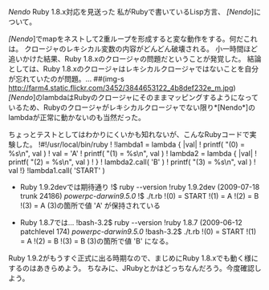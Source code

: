 *Nendo* Ruby 1.8.x対応を見送った
私がRubyで書いているLisp方言、 *[Nendo*]について。

*[Nendo*]でmapをネストして2重ループを形成すると変な動作をする。何だこれは。
クロージャのレキシカル変数の内容がどんどん破壊される。
小一時間ほど追いかけた結果、Ruby 1.8.xのクロージャの問題だということが発覚した。
結論としては、Ruby 1.8.xのクロージャはレキシカルクロージャではないことを自分が忘れていたのが問題。... ##(img-s http://farm4.static.flickr.com/3452/3844653122_4b8def232e_m.jpg)
*[Nendo*]のlambdaはRubyのクロージャにそのままマッピングするようになっているため、Rubyのクロージャがレキシカルクロージャでない限り*[Nendo*]のlambdaが正常に動かないのも当然だった。

ちょっとテストとしてはわかりにくいかも知れないが、こんなRubyコードで実験した。
!#!/usr/local/bin/ruby
!
!lambda1 = lambda { |val|
!  printf( "(0) = %s\n", val )
!  val = 'A'
!  printf( "(1) = %s\n", val )
!  lambda2 = lambda { |val|
!    printf( "(2) = %s\n", val )
!  }
!  lambda2.call( 'B' )
!  printf( "(3) = %s\n", val )
!  val
!}
!lambda1.call( 'START' )

- Ruby 1.9.2devでは期待通り
!$ ruby --version
!ruby 1.9.2dev (2009-07-18 trunk 24186) *powerpc-darwin9.5.0*
!$ ./t.rb
!(0) = START
!(1) = A
!(2) = B
!(3) = A
(3)の箇所で値 'A' が保持されている

- Ruby 1.8.7では...
!bash-3.2$ ruby --version
!ruby 1.8.7 (2009-06-12 patchlevel 174) *powerpc-darwin9.5.0*
!bash-3.2$ ./t.rb
!(0) = START
!(1) = A
!(2) = B
!(3) = B
(3)の箇所で値 'B' になる。

Ruby 1.9.2がもうすぐ正式に出る時期なので、まじめにRuby 1.8.xでも動く様にするのはあきらめよう。
ちなみに、JRubyとかはどっちなんだろう。今度確認しよう。

